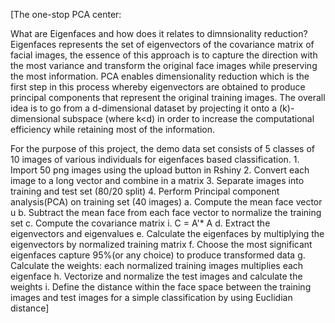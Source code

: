 [The one-stop PCA center:

What are Eigenfaces and how does it relates to dimnsionality reduction?
    Eigenfaces represents the set of eigenvectors of the covariance matrix of facial images, the essence of this approach is to capture the direction with the most variance and transform the original face images while preserving the most information.
    PCA enables dimensionality reduction which is the first step in this process whereby eigenvectors are obtained to produce principal components that represent the original training images. The overall idea is to go from a d-dimensional dataset by projecting it onto a (k)-dimensional subspace (where k<d) in order to increase the computational efficiency while retaining most of the information.
   
For the purpose of this project, the demo data set consists of 5 classes of 10 images of various individuals for eigenfaces based classification.
    1. Import 50 png images using the upload button in Rshiny
    2. Convert each image to a long vector and combine in a matrix
    3. Separate images into training and test set (80/20 split)
    4. Perform Principal component analysis(PCA) on training set (40 images)
    a. Compute the mean face vector u
    b. Subtract the mean face from each face vector to normalize the training set
    c. Compute the covariance matrix
    i. C = A'* A
    d. Extract the eigenvectors and eigenvalues
    e. Calculate the eigenfaces by multiplying the eigenvectors by normalized training matrix
    f. Choose the most significant eigenfaces capture 95%(or any choice) to produce transformed data
    g. Calculate the weights: each normalized training images multiplies each eigenface
    h. Vectorize and normalize the test images and calculate the weights
    i. Define the distance within the face space between the training images and test images for a simple classification by using Euclidian distance]
